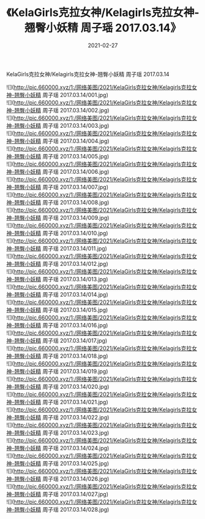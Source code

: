 ﻿---
layout: post
title:  《KelaGirls克拉女神/Kelagirls克拉女神-翘臀小妖精 周子瑶 2017.03.14》
date:   2021-02-27
img: http://pic.660000.xyz/1:/网络美图/2021/KelaGirls克拉女神/Kelagirls克拉女神-翘臀小妖精 周子瑶 2017.03.14/000.jpg
categories: [美女, 清纯, 唯美]
---

KelaGirls克拉女神/Kelagirls克拉女神-翘臀小妖精 周子瑶 2017.03.14

 ![](http://pic.660000.xyz/1:/网络美图/2021/KelaGirls克拉女神/Kelagirls克拉女神-翘臀小妖精 周子瑶 2017.03.14/001.jpg) <br>![](http://pic.660000.xyz/1:/网络美图/2021/KelaGirls克拉女神/Kelagirls克拉女神-翘臀小妖精 周子瑶 2017.03.14/002.jpg) <br>![](http://pic.660000.xyz/1:/网络美图/2021/KelaGirls克拉女神/Kelagirls克拉女神-翘臀小妖精 周子瑶 2017.03.14/003.jpg) <br>![](http://pic.660000.xyz/1:/网络美图/2021/KelaGirls克拉女神/Kelagirls克拉女神-翘臀小妖精 周子瑶 2017.03.14/004.jpg) <br>![](http://pic.660000.xyz/1:/网络美图/2021/KelaGirls克拉女神/Kelagirls克拉女神-翘臀小妖精 周子瑶 2017.03.14/005.jpg) <br>![](http://pic.660000.xyz/1:/网络美图/2021/KelaGirls克拉女神/Kelagirls克拉女神-翘臀小妖精 周子瑶 2017.03.14/006.jpg) <br>![](http://pic.660000.xyz/1:/网络美图/2021/KelaGirls克拉女神/Kelagirls克拉女神-翘臀小妖精 周子瑶 2017.03.14/007.jpg) <br>![](http://pic.660000.xyz/1:/网络美图/2021/KelaGirls克拉女神/Kelagirls克拉女神-翘臀小妖精 周子瑶 2017.03.14/008.jpg) <br>![](http://pic.660000.xyz/1:/网络美图/2021/KelaGirls克拉女神/Kelagirls克拉女神-翘臀小妖精 周子瑶 2017.03.14/009.jpg) <br>![](http://pic.660000.xyz/1:/网络美图/2021/KelaGirls克拉女神/Kelagirls克拉女神-翘臀小妖精 周子瑶 2017.03.14/010.jpg) <br>![](http://pic.660000.xyz/1:/网络美图/2021/KelaGirls克拉女神/Kelagirls克拉女神-翘臀小妖精 周子瑶 2017.03.14/011.jpg) <br>![](http://pic.660000.xyz/1:/网络美图/2021/KelaGirls克拉女神/Kelagirls克拉女神-翘臀小妖精 周子瑶 2017.03.14/012.jpg) <br>![](http://pic.660000.xyz/1:/网络美图/2021/KelaGirls克拉女神/Kelagirls克拉女神-翘臀小妖精 周子瑶 2017.03.14/013.jpg) <br>![](http://pic.660000.xyz/1:/网络美图/2021/KelaGirls克拉女神/Kelagirls克拉女神-翘臀小妖精 周子瑶 2017.03.14/014.jpg) <br>![](http://pic.660000.xyz/1:/网络美图/2021/KelaGirls克拉女神/Kelagirls克拉女神-翘臀小妖精 周子瑶 2017.03.14/015.jpg) <br>![](http://pic.660000.xyz/1:/网络美图/2021/KelaGirls克拉女神/Kelagirls克拉女神-翘臀小妖精 周子瑶 2017.03.14/016.jpg) <br>![](http://pic.660000.xyz/1:/网络美图/2021/KelaGirls克拉女神/Kelagirls克拉女神-翘臀小妖精 周子瑶 2017.03.14/017.jpg) <br>![](http://pic.660000.xyz/1:/网络美图/2021/KelaGirls克拉女神/Kelagirls克拉女神-翘臀小妖精 周子瑶 2017.03.14/018.jpg) <br>![](http://pic.660000.xyz/1:/网络美图/2021/KelaGirls克拉女神/Kelagirls克拉女神-翘臀小妖精 周子瑶 2017.03.14/019.jpg) <br>![](http://pic.660000.xyz/1:/网络美图/2021/KelaGirls克拉女神/Kelagirls克拉女神-翘臀小妖精 周子瑶 2017.03.14/020.jpg) <br>![](http://pic.660000.xyz/1:/网络美图/2021/KelaGirls克拉女神/Kelagirls克拉女神-翘臀小妖精 周子瑶 2017.03.14/021.jpg) <br>![](http://pic.660000.xyz/1:/网络美图/2021/KelaGirls克拉女神/Kelagirls克拉女神-翘臀小妖精 周子瑶 2017.03.14/022.jpg) <br>![](http://pic.660000.xyz/1:/网络美图/2021/KelaGirls克拉女神/Kelagirls克拉女神-翘臀小妖精 周子瑶 2017.03.14/023.jpg) <br>![](http://pic.660000.xyz/1:/网络美图/2021/KelaGirls克拉女神/Kelagirls克拉女神-翘臀小妖精 周子瑶 2017.03.14/024.jpg) <br>![](http://pic.660000.xyz/1:/网络美图/2021/KelaGirls克拉女神/Kelagirls克拉女神-翘臀小妖精 周子瑶 2017.03.14/025.jpg) <br>![](http://pic.660000.xyz/1:/网络美图/2021/KelaGirls克拉女神/Kelagirls克拉女神-翘臀小妖精 周子瑶 2017.03.14/026.jpg) <br>![](http://pic.660000.xyz/1:/网络美图/2021/KelaGirls克拉女神/Kelagirls克拉女神-翘臀小妖精 周子瑶 2017.03.14/027.jpg) <br>![](http://pic.660000.xyz/1:/网络美图/2021/KelaGirls克拉女神/Kelagirls克拉女神-翘臀小妖精 周子瑶 2017.03.14/028.jpg) <br>